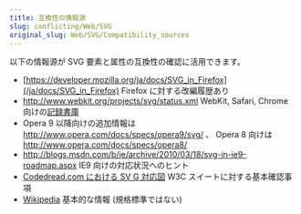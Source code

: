 ```yaml
---
title: 互換性の情報源
slug: conflicting/Web/SVG
original_slug: Web/SVG/Compatibility_sources
---
```


以下の情報源が SVG 要素と属性の互換性の確認に活用できます。

- [https://developer.mozilla.org/ja/docs/SVG_in_Firefox](/ja/docs/SVG_in_Firefox) Firefox に対する改編履歴あり
- <http://www.webkit.org/projects/svg/status.xml> WebKit, Safari, Chrome 向けの[記録書庫](http://wayback.archive.org/web/*/http://www.webkit.org/projects/svg/status.xml)
- Opera 9 以降向けの追加情報は <http://www.opera.com/docs/specs/opera9/svg/> 、 Opera 8 向けは <http://www.opera.com/docs/specs/opera8/>
- <http://blogs.msdn.com/b/ie/archive/2010/03/18/svg-in-ie9-roadmap.aspx> IE9 向けの対応状況へのヒント
- [Codedread.com における SV G 対応図](http://www.codedread.com/svg-support.php) W3C スイートに対する基本確認事項
- [Wikipedia](https://ja.wikipedia.org/wiki/Scalable_Vector_Graphics) 基本的な情報 (規格標準ではない)
